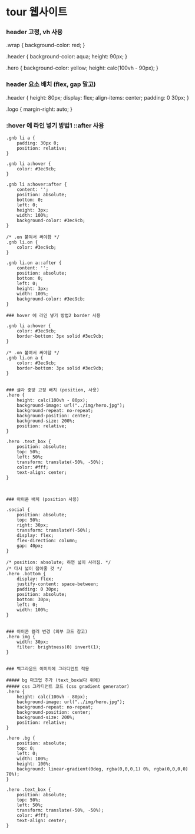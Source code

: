 #  tour 웹사이트

### header 고정, vh 사용
.wrap {
    background-color: red;
}

.header {
    background-color: aqua;
    height: 90px;
}

.hero {
    background-color: yellow;
    height: calc(100vh - 90px);
}


### header 요소 배치 (flex, gap 말고)
.header {
    height: 80px;
    display: flex;
    align-items: center;
    padding: 0 30px;
}

.logo {
    margin-right: auto;
}


### :hover 에 라인 넣기 방법1 ::after 사용
```
.gnb li a {
    padding: 30px 0;
    position: relative;
}

.gnb li a:hover {
    color: #3ec9cb;
}

.gnb li a:hover:after {
    content: '';
    position: absolute;
    bottom: 0;
    left: 0;
    height: 3px;
    width: 100%;
    background-color: #3ec9cb;
}

/* .on 붙여서 써야함 */
.gnb li.on {
    color: #3ec9cb;
}

.gnb li.on a::after {
    content: '';
    position: absolute;
    bottom: 0;
    left: 0;
    height: 3px;
    width: 100%;
    background-color: #3ec9cb;
}

### hover 에 라인 넣기 방법2 border 사용

.gnb li a:hover {
    color: #3ec9cb;
    border-bottom: 3px solid #3ec9cb;
}

/* .on 붙여서 써야함 */
.gnb li.on a {
    color: #3ec9cb;
    border-bottom: 3px solid #3ec9cb;
}


### 글자 중앙 고정 배치 (position, 사용)
.hero {
    height: calc(100vh - 80px);
    background-image: url("../img/hero.jpg");
    background-repeat: no-repeat;
    background-position: center;
    background-size: 200%;
    position: relative;
}

.hero .text_box {
    position: absolute;
    top: 50%;
    left: 50%; 
    transform: translate(-50%, -50%);
    color: #fff;
    text-align: center;
}



### 아이콘 배치 (position 사용)

.social {
    position: absolute;
    top: 50%;
    right: 30px;
    transform: translateY(-50%);
    display: flex;
    flex-direction: column;
    gap: 40px;
}

/* position: absolute; 하면 넓이 사라짐. */
/* 다시 넓이 잡아줄 것 */
.hero .bottom {
    display: flex;
    justify-content: space-between;
    padding: 0 30px;
    position: absolute;
    bottom: 30px;
    left: 0;
    width: 100%;
}


### 아이콘 컬러 번경 (외부 코드 참고)
.hero img {
    width: 30px;
    filter: brightness(0) invert(1);
}


### 백그라운드 이미지에 그라디언트 적용

##### bg 마크업 추가 (text_box보다 위에)
##### css 그라디언트 코드 (css gradient generator)
.hero {
    height: calc(100vh - 80px);
    background-image: url("../img/hero.jpg");
    background-repeat: no-repeat;
    background-position: center;
    background-size: 200%;
    position: relative;
}

.hero .bg {
    position: absolute;
    top: 0;
    left: 0;
    width: 100%;
    height: 100%;
    background: linear-gradient(0deg, rgba(0,0,0,1) 0%, rgba(0,0,0,0) 70%);
}

.hero .text_box {
    position: absolute;
    top: 50%;
    left: 50%; 
    transform: translate(-50%, -50%);
    color: #fff;
    text-align: center;
}
```